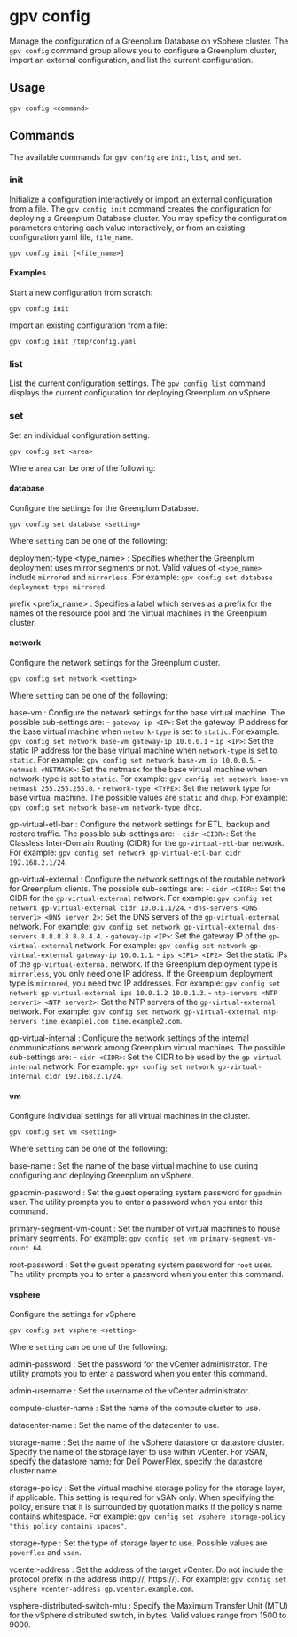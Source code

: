 # gpv config

Manage the configuration of a Greenplum Database on vSphere cluster. The `gpv config` command group allows you to configure a Greenplum cluster, import an external configuration, and list the current configuration.

## <a id="section2"></a>Usage

```
gpv config <command>
```

## <a id="opts"></a>Commands

The available commands for `gpv config` are `init`, `list`, and `set`.

### <a id="init"></a>init

Initialize a configuration interactively or import an external configuration from a file. The `gpv config init` command creates the configuration for deploying a Greenplum Database cluster. You may speficy the configuration parameters entering each value interactively, or from an existing configuration yaml file, `file_name`.

```
gpv config init [<file_name>]
```

#### <a id="ex_init"></a>Examples

Start a new configuration from scratch: 

```
gpv config init
```

Import an existing configuration from a file: 

```
gpv config init /tmp/config.yaml
```

### <a id="list"></a>list

List the current configuration settings. The `gpv config list` command displays the current configuration for deploying Greenplum on vSphere.

### <a id="set"></a>set

Set an individual configuration setting. 

```
gpv config set <area>
```

Where `area` can be one of the following:

#### <a id="database"></a>database

Configure the settings for the Greenplum Database.

```
gpv config set database <setting>
```

Where `setting` can be one of the following:

deployment-type <type_name>
:   Specifies whether the Greenplum deployment uses mirror segments or not. Valid values of `<type_name>` include `mirrored` and `mirrorless`. For example: `gpv config set database deployment-type mirrored`. 

prefix <prefix_name>
:   Specifies a label which serves as a prefix for the names of the resource pool and the virtual machines in the Greenplum cluster. 

#### <a id="network"></a>network

Configure the network settings for the Greenplum cluster.

```
gpv config set network <setting>
```

Where `setting` can be one of the following:

base-vm <sub-setting>
:   Configure the network settings for the base virtual machine. The possible sub-settings are:
    - `gateway-ip <IP>`: Set the gateway IP address for the base virtual machine when `network-type` is set to `static`. For example: `gpv config set network base-vm gateway-ip 10.0.0.1`
    - `ip <IP>`: Set the static IP address for the base virtual machine when `network-type` is set to `static`. For example: `gpv config set network base-vm ip 10.0.0.5`.
    - `netmask <NETMASK>`: Set the netmask for the base virtual machine when network-type is set to `static`. For example: `gpv config set network base-vm netmask 255.255.255.0`.
    - `network-type <TYPE>`: Set the network type for base virtual machine. The possible values are `static` and `dhcp`. For example: `gpv config set network base-vm network-type dhcp`.

gp-virtual-etl-bar <sub-subsetting>
:   Configure the network settings for ETL, backup and restore traffic. The possible sub-settings are:
    - `cidr <CIDR>`: Set the Classless Inter-Domain Routing (CIDR) for the `gp-virtual-etl-bar` network. For example: `gpv config set network gp-virtual-etl-bar cidr 192.168.2.1/24`.

gp-virtual-external <sub-subsetting>
:   Configure the network settings of the routable network for Greenplum clients. The possible sub-settings are:
    - `cidr <CIDR>`: Set the CIDR for the `gp-virtual-external` network. For example: `gpv config set network gp-virtual-external cidr 10.0.1.1/24`.
    - `dns-servers <DNS server1> <DNS server 2>`: Set the DNS servers of the `gp-virtual-external` network. For example: `gpv config set network gp-virtual-external dns-servers 8.8.8.8 8.8.4.4`.
    - `gateway-ip <IP>`: Set the gateway IP of the `gp-virtual-external` network. For example: `gpv config set network gp-virtual-external gateway-ip 10.0.1.1`.
    - `ips <IP1> <IP2>`: Set the static IPs of the `gp-virtual-external` network. If the Greenplum deployment type is `mirrorless`, you only need one IP address. If the Greenplum deployment type is `mirrored`, you need two IP addresses. For example: `gpv config set network gp-virtual-external ips 10.0.1.2 10.0.1.3`.
    - `ntp-servers <NTP server1> <NTP server2>`: Set the NTP servers of the `gp-virtual-external` network. For example: `gpv config set network gp-virtual-external ntp-servers time.example1.com time.example2.com`.

gp-virtual-internal <sub-setting>
:   Configure the network settings of the internal communications network among Greenplum virtual machines. The possible sub-settings are:
    - `cidr <CIDR>`: Set the CIDR to be used by the `gp-virtual-internal` network. For example: `gpv config set network gp-virtual-internal cidr 192.168.2.1/24`.

#### <a id="vm"></a>vm

Configure individual settings for all virtual machines in the cluster. 

```
gpv config set vm <setting>
```

Where `setting` can be one of the following:

base-name <base-VM-name>
:    Set the name of the base virtual machine to use during configuring and deploying Greenplum on vSphere.

gpadmin-password
:    Set the guest operating system password for `gpadmin` user. The utility prompts you to enter a password when you enter this command.

primary-segment-vm-count <number-of-segment-vms>
:    Set the number of virtual machines to house primary segments. For example: `gpv config set vm primary-segment-vm-count 64`. 

root-password
:    Set the guest operating system password for `root` user. The utility prompts you to enter a password when you enter this command.

#### <a id="vsphere"></a>vsphere

Configure the settings for vSphere.

```
gpv config set vsphere <setting>
```

Where `setting` can be one of the following:

admin-password
:    Set the password for the vCenter administrator. The utility prompts you to enter a password when you enter this command.

admin-username <user-name>
:    Set the username of the vCenter administrator.

compute-cluster-name <compute-cluster-name>
:    Set the name of the compute cluster to use.

datacenter-name <datacenter-name>
:    Set the name of the datacenter to use.

storage-name <storage-name>
:    Set the name of the vSphere datastore or datastore cluster. Specify the name of the storage layer to use within vCenter. For vSAN, specify the datastore name; for Dell PowerFlex, specify the datastore cluster name.

storage-policy <storage-policy>
:    Set the virtual machine storage policy for the storage layer, if applicable. This setting is required for vSAN only. When specifying the policy, ensure that it is surrounded by quotation marks if the policy's name contains whitespace. For example: `gpv config set vsphere storage-policy "this policy contains spaces"`.

storage-type <storage-type>
:    Set the type of storage layer to use. Possible values are `powerflex` and `vsan`.

vcenter-address <vcenter-address>
:    Set the address of the target vCenter. Do not include the protocol prefix in the address (http://, https://). For example: `gpv config set vsphere vcenter-address gp.vcenter.example.com`.

vsphere-distributed-switch-mtu <mtu>
:    Specify the Maximum Transfer Unit (MTU) for the vSphere distributed switch, in bytes. Valid values range from 1500 to 9000.
